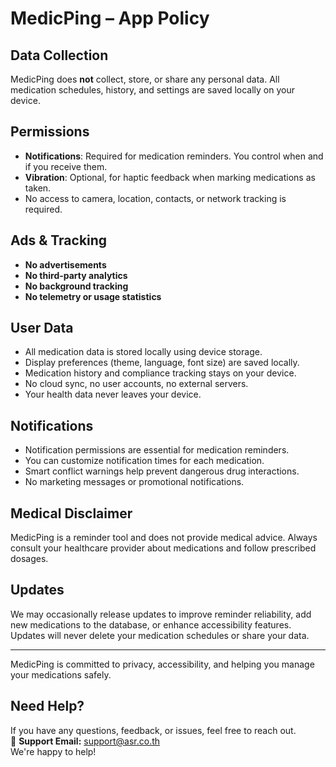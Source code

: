 # MedicPing – App Policy

## Data Collection
MedicPing does **not** collect, store, or share any personal data. All medication schedules, history, and settings are saved locally on your device.

## Permissions
- **Notifications**: Required for medication reminders. You control when and if you receive them.
- **Vibration**: Optional, for haptic feedback when marking medications as taken.
- No access to camera, location, contacts, or network tracking is required.

## Ads & Tracking
- **No advertisements**
- **No third-party analytics**
- **No background tracking**
- **No telemetry or usage statistics**

## User Data
- All medication data is stored locally using device storage.
- Display preferences (theme, language, font size) are saved locally.
- Medication history and compliance tracking stays on your device.
- No cloud sync, no user accounts, no external servers.
- Your health data never leaves your device.

## Notifications
- Notification permissions are essential for medication reminders.
- You can customize notification times for each medication.
- Smart conflict warnings help prevent dangerous drug interactions.
- No marketing messages or promotional notifications.

## Medical Disclaimer
MedicPing is a reminder tool and does not provide medical advice. Always consult your healthcare provider about medications and follow prescribed dosages.

## Updates
We may occasionally release updates to improve reminder reliability, add new medications to the database, or enhance accessibility features. Updates will never delete your medication schedules or share your data.

---

MedicPing is committed to privacy, accessibility, and helping you manage your medications safely.

## Need Help?

If you have any questions, feedback, or issues, feel free to reach out.  
📩 **Support Email:** [support@asr.co.th](mailto:support@asr.co.th)  
We're happy to help!
